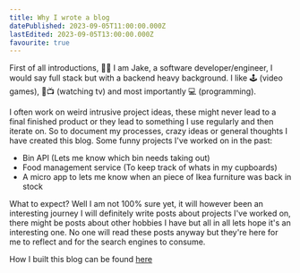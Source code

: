 ```yaml
---
title: Why I wrote a blog
datePublished: 2023-09-05T11:00:00.000Z
lastEdited: 2023-09-05T13:00:00.000Z
favourite: true
---
```


First of all introductions, 👋🏻 I am Jake, a software developer/engineer, I would say full stack but with a backend heavy background. I like 🕹 (video games), 👀📺 (watching tv) and most importantly 💻 (programming).

I often work on weird intrusive project ideas, these might never lead to a final finished product or they lead to something I use regularly and then iterate on. So to document my processes, crazy ideas or general thoughts I have created this blog. Some funny projects I've worked on in the past:
- Bin API (Lets me know which bin needs taking out)
- Food management service (To keep track of whats in my cupboards)
- A micro app to lets me know when an piece of Ikea furniture was back in stock

What to expect? Well I am not 100% sure yet, it will however been an interesting journey I will definitely write posts about projects I've worked on, there might be posts about other hobbies I have but all in all lets hope it's an interesting one. No one will read these posts anyway but they're here for me to reflect and for the search engines to consume.

How I built this blog can be found [here](../how-i-wrote-a-blog)
